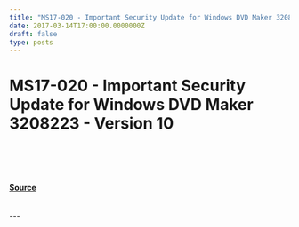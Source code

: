 ```yaml
---
title: "MS17-020 - Important Security Update for Windows DVD Maker 3208223 - Version 10"
date: 2017-03-14T17:00:00.0000000Z
draft: false
type: posts
---
```

# MS17-020 - Important Security Update for Windows DVD Maker 3208223 - Version 10

<br/>

<br/>

<br/>


#### [Source](https://technet.microsoft.com/en-us/library/security/MS17-020)

<br/>
---
